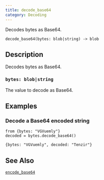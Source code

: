 ```yaml
---
title: decode_base64
category: Decoding
---
```


Decodes bytes as Base64.

```tql
decode_base64(bytes: blob|string) -> blob
```

## Description

Decodes bytes as Base64.

### `bytes: blob|string`

The value to decode as Base64.

## Examples

### Decode a Base64 encoded string

```tql
from {bytes: "VGVuemly"}
decoded = bytes.decode_base64()
```

```tql
{bytes: "VGVuemly", decoded: "Tenzir"}
```

## See Also

[`encode_base64`](/reference/functions/encode_base64)
